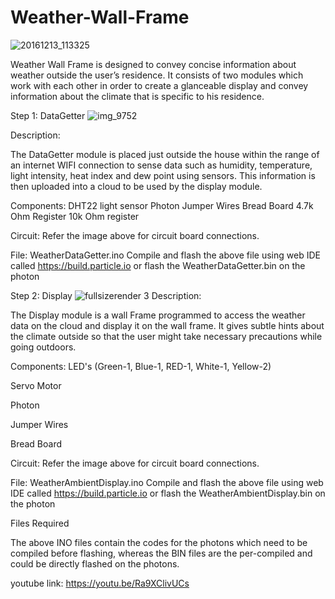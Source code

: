 # Weather-Wall-Frame

![20161213_113325](https://cloud.githubusercontent.com/assets/4143545/21150623/a426813c-c12d-11e6-85b5-b26e7f49f47a.jpg)

Weather Wall Frame is designed to convey concise information about weather outside the user’s residence. It consists of two modules which work with each other in order to create a glanceable display and convey information about the climate that is specific to his residence.



Step 1: DataGetter
![img_9752](https://cloud.githubusercontent.com/assets/4143545/21150600/97e559de-c12d-11e6-8a44-eb03e1b65b76.JPG)

Description:

The DataGetter module is placed just outside the house within the range of an internet WIFI connection to sense data such as humidity, temperature, light intensity, heat index and dew point using sensors. This information is then uploaded into a cloud to be used by the display module.

Components:
DHT22
light sensor
Photon
Jumper Wires
Bread Board
4.7k Ohm Register
10k Ohm register

Circuit:
Refer the image above for circuit board connections.

File:
WeatherDataGetter.ino
Compile and flash the above file using web IDE called https://build.particle.io or flash the WeatherDataGetter.bin on the photon



Step 2: Display
![fullsizerender 3](https://cloud.githubusercontent.com/assets/4143545/21150576/7fd2c87c-c12d-11e6-90fa-2622bb0ab06e.jpg)
Description:

The Display module is a wall Frame programmed to access the weather data on the cloud and display it on the wall frame. It gives subtle hints about the climate outside so that the user might take necessary precautions while going outdoors.

Components:
LED's (Green-1, Blue-1, RED-1, White-1, Yellow-2)

Servo Motor

Photon

Jumper Wires

Bread Board

Circuit:
Refer the image above for circuit board connections.

File:
WeatherAmbientDisplay.ino
Compile and flash the above file using web IDE called https://build.particle.io or flash the WeatherAmbientDisplay.bin on the photon



Files Required

The above INO files contain the codes for the photons which need to be compiled before flashing, whereas the BIN files are the per-compiled and could be directly flashed on the photons.





youtube link: https://youtu.be/Ra9XClivUCs
